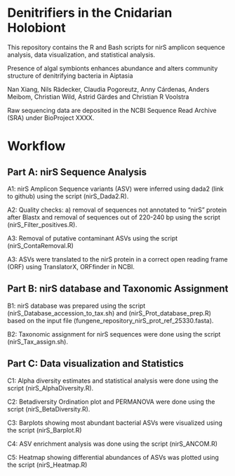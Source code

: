 # Denitrifiers in the Cnidarian Holobiont

This repository contains the R and Bash scripts for nirS amplicon sequence analysis, data visualization, and statistical analysis. 

Presence of algal symbionts enhances abundance and alters community structure of denitrifying bacteria in Aiptasia 

Nan Xiang, Nils Rädecker, Claudia Pogoreutz, Anny Cárdenas, Anders Meibom, Christian Wild, Astrid Gärdes and Christian R Voolstra

Raw sequencing data are deposited in the NCBI Sequence Read Archive (SRA) under BioProject XXXX. 


# Workflow

## Part A: nirS Sequence Analysis

A1: nirS Amplicon Sequence variants (ASV) were inferred using dada2 (link to github) using the script (nirS_Dada2.R).

A2: Quality checks: a) removal of sequences not annotated to “nirS” protein after Blastx and removal of sequences out of 220-240 bp using the script (nirS_Filter_positives.R). 

A3: Removal of putative contaminant ASVs using the script (nirS_ContaRemoval.R) 

A3: ASVs were translated to the nirS protein in a correct open reading frame (ORF) using TranslatorX, ORFfinder in NCBI. 

## Part B: nirS database and Taxonomic Assignment 

B1: nirS database was prepared using the script (nirS_Database_accession_to_tax.sh) and (nirS_Prot_database_prep.R) based on the input file (fungene_repository_nirS_prot_ref_25330.fasta). 

B2: Taxonomic assignment for nirS sequences were done using the script (nirS_Tax_assign.sh). 


## Part C: Data visualization and Statistics 

C1: Alpha diversity estimates and statistical analysis were done using the script (nirS_AlphaDiversity.R).

C2: Betadiversity Ordination plot and PERMANOVA were done using the script (nirS_BetaDiversity.R). 

C3: Barplots showing most abundant bacterial ASVs were visualized using the script (nirS_Barplot.R)

C4: ASV enrichment analysis was done using the script (nirS_ANCOM.R)

C5: Heatmap showing differential abundances of ASVs was plotted using the script (nirS_Heatmap.R)
